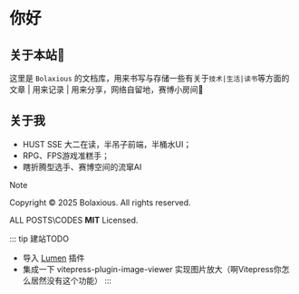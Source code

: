 # 你好
## 关于本站🤗
这里是 `Bolaxious` 的文档库，用来书写与存储一些有关于`技术|生活|读书`等方面的文章 | 用来记录 | 用来分享，网络自留地，赛博小房间🏯
## 关于我
- HUST SSE 大二在读，半吊子前端，半桶水UI；
- RPG、FPS游戏准糕手；
- 瞎折腾型选手、赛博空间的流窜AI

> [!note]
> Copyright © 2025 Bolaxious. All rights reserved.
> 
> ALL POSTS\CODES **MIT** Licensed.


::: tip 建站TODO
- 导入 [Lumen](https://lumen.theojs.cn/) 插件
- 集成一下 vitepress-plugin-image-viewer 实现图片放大（啊Vitepress你怎么居然没有这个功能）
:::
